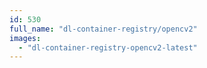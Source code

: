 ```yaml
---
id: 530
full_name: "dl-container-registry/opencv2"
images: 
  - "dl-container-registry-opencv2-latest"
---
```

